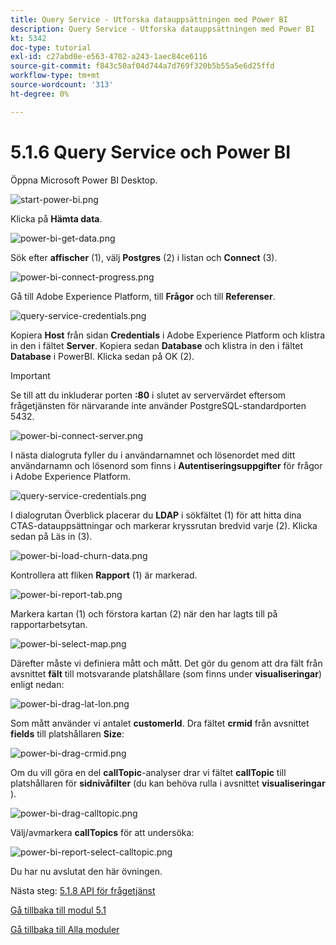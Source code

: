 ```yaml
---
title: Query Service - Utforska datauppsättningen med Power BI
description: Query Service - Utforska datauppsättningen med Power BI
kt: 5342
doc-type: tutorial
exl-id: c27abd0e-e563-4702-a243-1aec84ce6116
source-git-commit: f843c50af04d744a7d769f320b5b55a5e6d25ffd
workflow-type: tm+mt
source-wordcount: '313'
ht-degree: 0%

---
```


# 5.1.6 Query Service och Power BI

Öppna Microsoft Power BI Desktop.

![start-power-bi.png](./images/startpowerbi.png)

Klicka på **Hämta data**.

![power-bi-get-data.png](./images/powerbigetdata.png)

Sök efter **affischer** (1), välj **Postgres** (2) i listan och **Connect** (3).

![power-bi-connect-progress.png](./images/powerbiconnectprogress.png)

Gå till Adobe Experience Platform, till **Frågor** och till **Referenser**.

![query-service-credentials.png](./images/queryservicecredentials.png)

Kopiera **Host** från sidan **Credentials** i Adobe Experience Platform och klistra in den i fältet **Server**. Kopiera sedan **Database** och klistra in den i fältet **Database** i PowerBI. Klicka sedan på OK (2).

>[!IMPORTANT]
>
>Se till att du inkluderar porten **:80** i slutet av servervärdet eftersom frågetjänsten för närvarande inte använder PostgreSQL-standardporten 5432.

![power-bi-connect-server.png](./images/powerbiconnectserver.png)

I nästa dialogruta fyller du i användarnamnet och lösenordet med ditt användarnamn och lösenord som finns i **Autentiseringsuppgifter** för frågor i Adobe Experience Platform.

![query-service-credentials.png](./images/queryservicecredentials.png)

I dialogrutan Överblick placerar du **LDAP** i sökfältet (1) för att hitta dina CTAS-datauppsättningar och markerar kryssrutan bredvid varje (2). Klicka sedan på Läs in (3).

![power-bi-load-churn-data.png](./images/powerbiloadchurndata.png)

Kontrollera att fliken **Rapport** (1) är markerad.

![power-bi-report-tab.png](./images/powerbireporttab.png)

Markera kartan (1) och förstora kartan (2) när den har lagts till på rapportarbetsytan.

![power-bi-select-map.png](./images/powerbiselectmap.png)

Därefter måste vi definiera mått och mått. Det gör du genom att dra fält från avsnittet **fält** till motsvarande platshållare (som finns under **visualiseringar**) enligt nedan:

![power-bi-drag-lat-lon.png](./images/powerbidraglatlon.png)

Som mått använder vi antalet **customerId**. Dra fältet **crmid** från avsnittet **fields** till platshållaren **Size**:

![power-bi-drag-crmid.png](./images/powerbidragcrmid.png)

Om du vill göra en del **callTopic**-analyser drar vi fältet **callTopic** till platshållaren för **sidnivåfilter** (du kan behöva rulla i avsnittet **visualiseringar** ).

![power-bi-drag-calltopic.png](./images/powerbidragcalltopic.png)

Välj/avmarkera **callTopics** för att undersöka:

![power-bi-report-select-calltopic.png](./images/powerbireportselectcalltopic.png)

Du har nu avslutat den här övningen.

Nästa steg: [5.1.8 API för frågetjänst](./ex8.md)

[Gå tillbaka till modul 5.1](./query-service.md)

[Gå tillbaka till Alla moduler](../../../overview.md)
